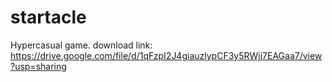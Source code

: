 # startacle
Hypercasual game.
download link: https://drive.google.com/file/d/1qFzpI2J4giauzlypCF3y5RWjj7EAGaa7/view?usp=sharing
